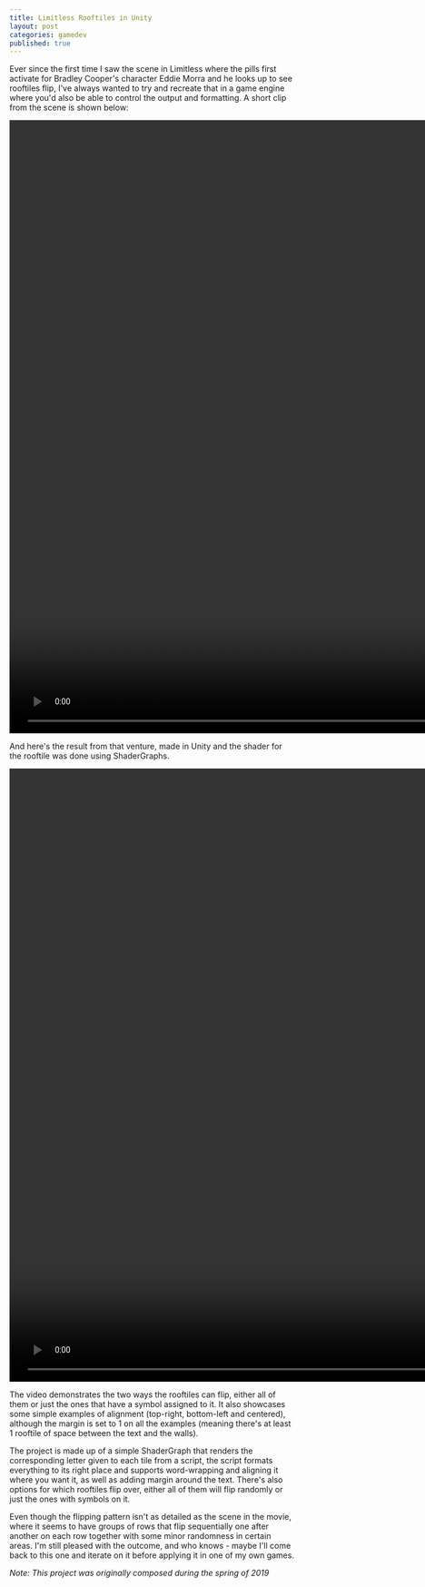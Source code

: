 ```yaml
---
title: Limitless Rooftiles in Unity
layout: post
categories: gamedev
published: true
---
```


Ever since the first time I saw the scene in Limitless where the pills first activate for Bradley Cooper's character Eddie Morra and he looks up to see rooftiles flip, I've always wanted to try and recreate that in a game engine where you'd also be able to control the output and formatting. A short clip from the scene is shown below:

<video width="1920px" height="1080px" controls loop muted controlsList="nodownload">
    <source src="/assets/video/gamedev/LimitlessRooftilesScene.mp4" type="video/mp4">
    <source src="/assets/video/gamedev/LimitlessRooftilesScene.ogg" type="video/ogg">
</video>

And here's the result from that venture, made in Unity and the shader for the rooftile was done using ShaderGraphs.

<video width="1920px" height="1080px" controls loop muted controlsList="nodownload">
    <source src="/assets/video/gamedev/LimitlessRooftilesUnity.mp4" type="video/mp4">
    <source src="/assets/video/gamedev/LimitlessRooftilesUnity.ogg" type="video/ogg">
</video>

The video demonstrates the two ways the rooftiles can flip, either all of them or just the ones that have a symbol assigned to it. It also showcases some simple examples of alignment (top-right, bottom-left and centered), although the margin is set to 1 on all the examples (meaning there's at least 1 rooftile of space between the text and the walls).

The project is made up of a simple ShaderGraph that renders the corresponding letter given to each tile from a script, the script formats everything to its right place and supports word-wrapping and aligning it where you want it, as well as adding margin around the text. There's also options for which rooftiles flip over, either all of them will flip randomly or just the ones with symbols on it.

Even though the flipping pattern isn't as detailed as the scene in the movie, where it seems to have groups of rows that flip sequentially one after another on each row together with some minor randomness in certain areas. I'm still pleased with the outcome, and who knows - maybe I'll come back to this one and iterate on it before applying it in one of my own games.

*Note: This project was originally composed during the spring of 2019*